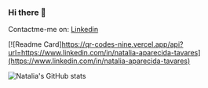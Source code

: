 ### Hi there 👋
Contactme-me on:
[Linkedin](https://www.linkedin.com/in/natalia-aparecida-tavares)

[![Readme Card]https://qr-codes-nine.vercel.app/api?url=https://www.linkedin.com/in/natalia-aparecida-tavares](https://www.linkedin.com/in/natalia-aparecida-tavares)

<!--
**NataliaTavares/NataliaTavares** is a ✨ _special_ ✨ repository because its `README.md` (this file) appears on your GitHub profile.

Here are some ideas to get you started:

- 🔭 I’m currently working on ...
- 🌱 I’m currently learning ...
- 👯 I’m looking to collaborate on ...
- 🤔 I’m looking for help with ...
- 💬 Ask me about ...
- 📫 How to reach me: ...
- 😄 Pronouns: ...
- ⚡ Fun fact: ...
-->

![Natalia's GitHub stats](https://github-readme-stats.vercel.app/api?username=NataliaTavares&show_icons=true&theme=radical)

